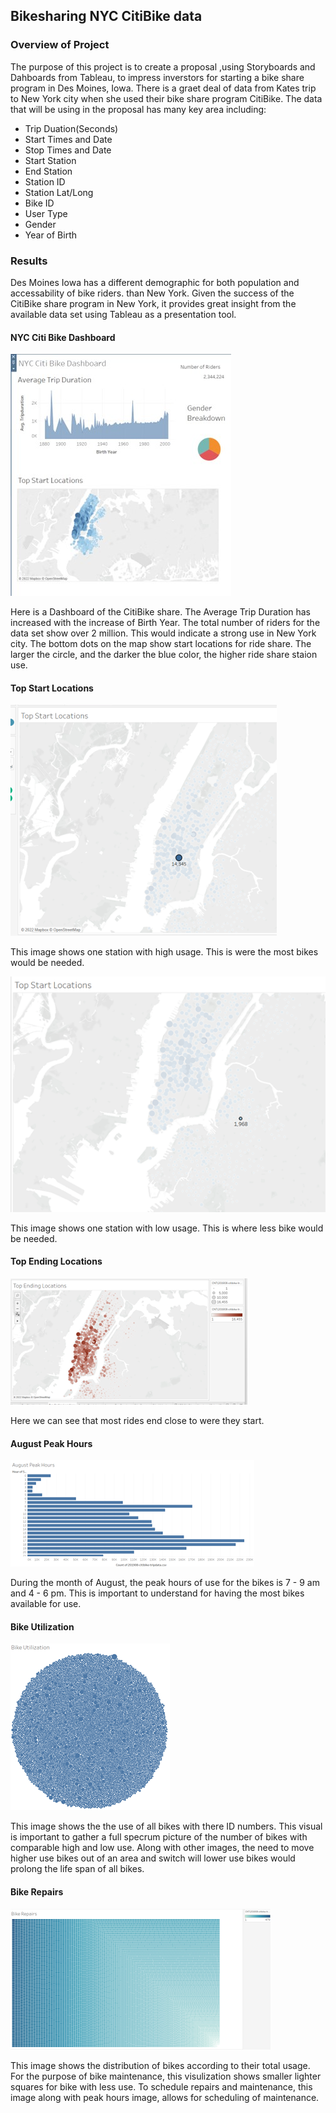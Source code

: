 ## Bikesharing NYC CitiBike data


### Overview of Project

The purpose of this project is to create a proposal ,using Storyboards and Dahboards from Tableau, to impress inverstors for starting a 
bike share program in Des Moines, Iowa.   There is a graet deal of data from Kates trip to New York city when she used their bike share
program CitiBike.  The data that will be using in the proposal has many key area including:

*  Trip Duation(Seconds)
*  Start Times and Date
*  Stop Times and Date
*  Start Station
*  End Station
*  Station ID
*  Station Lat/Long
*  Bike ID
*  User Type
*  Gender
*  Year of Birth

### Results

Des Moines Iowa has a different demographic for both population and accessability of bike riders. than New York.   Given the success 
of the CitiBike share program in New York, it provides great insight from the available data set using Tableau as a presentation tool.

#### NYC Citi Bike Dashboard

![](https://github.com/crashdean/bike_sharing/blob/main/resources/NYC_Citibike_Dashboard.jpg)


Here is a Dashboard of the CitiBike share.   The Average Trip Duration has increased with the increase of Birth Year.   The total number
of riders for the data set show over 2 million.   This would indicate a strong use in New York city.  The bottom dots on the map show
start locations for ride share.   The larger the circle, and the darker the blue color, the higher ride share staion use.


#### Top Start Locations 

![](https://github.com/crashdean/bike_sharing/blob/main/resources/top_start_locations_high.png)

This image shows one station with high usage.   This is were the most bikes would be needed.


![](https://github.com/crashdean/bike_sharing/blob/main/resources/top_start_locations_low.png)

This image shows one station with low usage.   This is where less bike would be needed.

#### Top Ending Locations

![](https://github.com/crashdean/bike_sharing/blob/main/resources/top_ending_locations.png)

Here we can see that most rides end close to were they start. 

#### August Peak Hours

![](https://github.com/crashdean/bike_sharing/blob/main/resources/august_peak_hours.png)

During the month of August, the peak hours of use for the bikes is 7 - 9 am and 4 - 6 pm.   This is important to understand for having the most
bikes available for use.

#### Bike Utilization

![](https://github.com/crashdean/bike_sharing/blob/main/resources/bike_utilization.png)

This image shows the the use of all bikes with there ID numbers.   This visual is important to gather a full specrum picture of the number of bikes
with comparable high and low use.   Along with other images, the need to move higher use bikes out of an area and switch will lower use bikes would 
prolong the life span of all bikes.

#### Bike Repairs

![](https://github.com/crashdean/bike_sharing/blob/main/resources/bike_repairs.png)

This image shows the distribution of bikes according to their total usage.   For the purpose of bike maintenance, this visulization shows smaller lighter
squares for bike with less use.   To schedule repairs and maintenance, this image along with peak hours image, allows for scheduling of maintenance.



